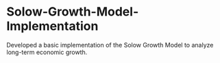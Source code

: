 # Solow-Growth-Model-Implementation
Developed a basic implementation of the Solow Growth Model to analyze long-term economic growth.
